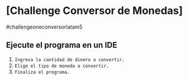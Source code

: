 # [Challenge Conversor de Monedas]
#challengeoneconversorlatam5

## Ejecute el programa en un IDE

1. `Ingresa la cantidad de dinero a convertir.` 
2. `Elige el tipo de moneda a convertir.` 
3. `Finaliza el programa.` 
